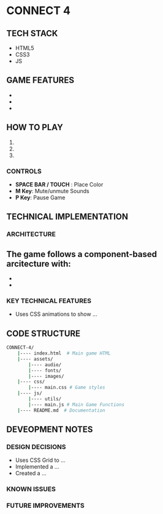 # CONNECT 4 

## TECH STACK
- HTML5
- CSS3
- JS

## GAME FEATURES
-
-
-

## HOW TO PLAY
1.
2.
3.

### CONTROLS

- **SPACE BAR / TOUCH** : Place Color
- **M Key**: Mute/unmute Sounds
- **P Key**: Pause Game


## TECHNICAL IMPLEMENTATION

### ARCHITECTURE
The game follows a component-based arcitecture with:
-
-
-

### KEY TECHNICAL FEATURES
- Uses CSS animations to show ...

## CODE STRUCTURE
```bash
CONNECT-4/
    |---- index.html  # Main game HTML
    |---- assets/
        |---- audio/
        |---- fonts/
        |---- images/
    |---- css/
        |---- main.css # Game styles
    |---- js/
        |---- utils/
        |---- main.js # Main Game Functions
    |---- README.md  # Documentation
```

## DEVEOPMENT NOTES

### DESIGN DECISIONS
- Uses CSS Grid to ...
- Implemented a ...
- Created a ...

### KNOWN ISSUES

### FUTURE IMPROVEMENTS
